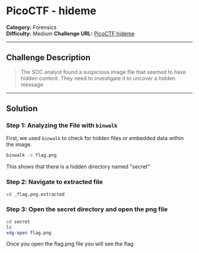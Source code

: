 # PicoCTF - hideme

**Category:** Forensics  
**Difficulty:** Medium
**Challenge URL:** [PicoCTF hideme](https://play.picoctf.org/practice/challenge/350?category=4&difficulty=2&page=1)  

---

## Challenge Description
> The SOC analyst found a suspicious image file that seemed to have hidden content. They need to investigate it to uncover a hidden message.

---

## Solution

### Step 1: Analyzing the File with `binwalk`
First, we used `binwalk` to check for hidden files or embedded data within the image.

```bash
binwalk -e flag.png
```

This shows that there is a hidden directory named "secret"

### Step 2: Navigate to extracted file

```bash
cd _flag.png.extracted
```

### Step 3: Open the secret directory and open the png file

```bash
cd secret
ls
xdg-open flag.png
```

Once you open the flag.png file you will see the flag